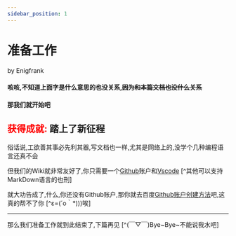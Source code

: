 ```yaml
---
sidebar_position: 1
---
```


# 准备工作

by Enigfrank

#### 咳咳,不知道上面字是什么意思的也没关系,~~因为和本篇文档也没什么关系~~
#### 那我们就开始吧

## <font color=red>获得成就:</font> 踏上了新征程

俗话说,工欲善其事必先利其器,写文档也一样,尤其是网络上的,没学个几种编程语言还真不会

但我们的Wiki就非常友好了,你只需要一个[Github](https://github.com/)账户和[Vscode](https://code.visualstudio.com/) [^其他可以支持MarkDown语言的也刑]

就大功告成了,什么,你还没有Github账户,那你就去百度[Github账户创建方法](https://zhuanlan.zhihu.com/p/616594520)吧,这真的帮不了你 [^ε=(´ο｀*)))唉]

***
那么我们准备工作就到此结束了,下篇再见 [^(￣▽￣)Bye~Bye~不能说我水吧]
